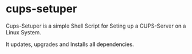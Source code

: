 # cups-setuper
Cups-Setuper is a simple Shell Script for Seting up a CUPS-Server on a Linux System. 

It updates, upgrades and Installs all dependencies.


